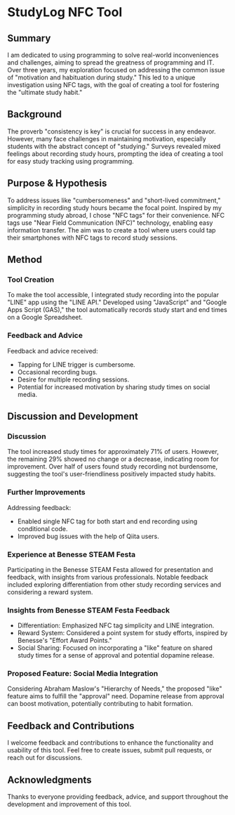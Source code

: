 # StudyLog NFC Tool

## Summary
I am dedicated to using programming to solve real-world inconveniences and challenges, aiming to spread the greatness of programming and IT. Over three years, my exploration focused on addressing the common issue of "motivation and habituation during study." This led to a unique investigation using NFC tags, with the goal of creating a tool for fostering the "ultimate study habit."

## Background
The proverb "consistency is key" is crucial for success in any endeavor. However, many face challenges in maintaining motivation, especially students with the abstract concept of "studying." Surveys revealed mixed feelings about recording study hours, prompting the idea of creating a tool for easy study tracking using programming.

## Purpose & Hypothesis
To address issues like "cumbersomeness" and "short-lived commitment," simplicity in recording study hours became the focal point. Inspired by my programming study abroad, I chose "NFC tags" for their convenience. NFC tags use "Near Field Communication (NFC)" technology, enabling easy information transfer. The aim was to create a tool where users could tap their smartphones with NFC tags to record study sessions.

## Method
### Tool Creation
To make the tool accessible, I integrated study recording into the popular "LINE" app using the "LINE API." Developed using "JavaScript" and "Google Apps Script (GAS)," the tool automatically records study start and end times on a Google Spreadsheet.

### Feedback and Advice
Feedback and advice received:
- Tapping for LINE trigger is cumbersome.
- Occasional recording bugs.
- Desire for multiple recording sessions.
- Potential for increased motivation by sharing study times on social media.

## Discussion and Development
### Discussion
The tool increased study times for approximately 71% of users. However, the remaining 29% showed no change or a decrease, indicating room for improvement. Over half of users found study recording not burdensome, suggesting the tool's user-friendliness positively impacted study habits.

### Further Improvements
Addressing feedback:
- Enabled single NFC tag for both start and end recording using conditional code.
- Improved bug issues with the help of Qiita users.

### Experience at Benesse STEAM Festa
Participating in the Benesse STEAM Festa allowed for presentation and feedback, with insights from various professionals. Notable feedback included exploring differentiation from other study recording services and considering a reward system.

### Insights from Benesse STEAM Festa Feedback
- Differentiation: Emphasized NFC tag simplicity and LINE integration.
- Reward System: Considered a point system for study efforts, inspired by Benesse's "Effort Award Points."
- Social Sharing: Focused on incorporating a "like" feature on shared study times for a sense of approval and potential dopamine release.

### Proposed Feature: Social Media Integration
Considering Abraham Maslow's "Hierarchy of Needs," the proposed "like" feature aims to fulfill the "approval" need. Dopamine release from approval can boost motivation, potentially contributing to habit formation.


## Feedback and Contributions
I welcome feedback and contributions to enhance the functionality and usability of this tool. Feel free to create issues, submit pull requests, or reach out for discussions.

## Acknowledgments
Thanks to everyone providing feedback, advice, and support throughout the development and improvement of this tool.

